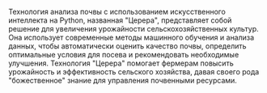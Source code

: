 Технология анализа почвы с использованием искусственного интеллекта на Python, названная "Церера", представляет собой решение для увеличения урожайности сельскохозяйственных культур. Она использует современные методы машинного обучения и анализа данных, чтобы автоматически оценить качество почвы, определить оптимальные условия для посева и рекомендовать необходимые улучшения. Технология "Церера" помогает фермерам повысить урожайность и эффективность сельского хозяйства, давая своего рода "божественное" знание для управления почвенными ресурсами.
